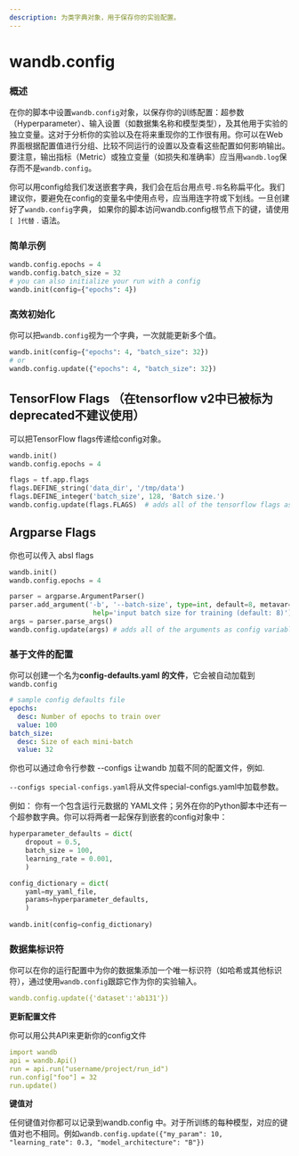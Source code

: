 ```yaml
---
description: 为类字典对象，用于保存你的实验配置。
---
```


# wandb.config

### **概述**

在你的脚本中设置`wandb.config`对象，以保存你的训练配置：超参数（Hyperparameter）、输入设置（如数据集名称和模型类型），及其他用于实验的独立变量。这对于分析你的实验以及在将来重现你的工作很有用。你可以在Web界面根据配置值进行分组、比较不同运行的设置以及查看这些配置如何影响输出。要注意，输出指标（Metric）或独立变量（如损失和准确率）应当用`wandb.log`保存而不是`wandb.config`。

你可以用config给我们发送嵌套字典，我们会在后台用点号`.将`名称扁平化。我们建议你，要避免在config的变量名中使用点号，应当用连字符或下划线。一旦创建好了`wandb.config`字典， 如果你的脚本访问wandb.config根节点下的键，请使用`[ ]代替` . 语法。

### **简单示例**

```python
wandb.config.epochs = 4
wandb.config.batch_size = 32
# you can also initialize your run with a config
wandb.init(config={"epochs": 4})
```

### **高效初始化**

 你可以把`wandb.config`视为一个字典，一次就能更新多个值。

```python
wandb.init(config={"epochs": 4, "batch_size": 32})
# or
wandb.config.update({"epochs": 4, "batch_size": 32})
```

## TensorFlow Flags **（在tensorflow v2中已被标为deprecated不建议使用）**

可以把TensorFlow flags传递给config对象。

```python
wandb.init()
wandb.config.epochs = 4

flags = tf.app.flags
flags.DEFINE_string('data_dir', '/tmp/data')
flags.DEFINE_integer('batch_size', 128, 'Batch size.')
wandb.config.update(flags.FLAGS)  # adds all of the tensorflow flags as config
```

##  Argparse Flags

你也可以传入 absl flags

```python
wandb.init()
wandb.config.epochs = 4

parser = argparse.ArgumentParser()
parser.add_argument('-b', '--batch-size', type=int, default=8, metavar='N',
                     help='input batch size for training (default: 8)')
args = parser.parse_args()
wandb.config.update(args) # adds all of the arguments as config variables
```

### **基于文件的配置**

 你可以创建一个名为**config-defaults.yaml 的文件**，它会被自动加载到`wandb.config`

```yaml
# sample config defaults file
epochs:
  desc: Number of epochs to train over
  value: 100
batch_size:
  desc: Size of each mini-batch
  value: 32
```

 你也可以通过命令行参数 --configs 让wandb 加载不同的配置文件，例如.

`--configs special-configs.yaml`将从文件special-configs.yaml中加载参数。

例如： 你有一个包含运行元数据的 YAML文件；另外在你的Python脚本中还有一个超参数字典。你可以将两者一起保存到嵌套的config对象中：

```python
hyperparameter_defaults = dict(
    dropout = 0.5,
    batch_size = 100,
    learning_rate = 0.001,
    )

config_dictionary = dict(
    yaml=my_yaml_file,
    params=hyperparameter_defaults,
    )
    
wandb.init(config=config_dictionary)
```

### **数据集标识符**

你可以在你的运行配置中为你的数据集添加一个唯一标识符（如哈希或其他标识符），通过使用`wandb.config`跟踪它作为你的实验输入。

```yaml
wandb.config.update({'dataset':'ab131'}) 
```

**更新配置文件**

你可以用公共API来更新你的config文件

```yaml
import wandb
api = wandb.Api()
run = api.run("username/project/run_id")
run.config["foo"] = 32
run.update()
```

**键值对**

  
任何键值对你都可以记录到wandb.config 中。对于所训练的每种模型，对应的键值对也不相同。例如`wandb.config.update({"my_param": 10, "learning_rate": 0.3, "model_architecture": "B"})`

